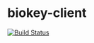# biokey-client
[![Build Status](https://travis-ci.org/BioKey/biokey-client.svg?branch=master)](https://travis-ci.org/BioKey/biokey-client)
